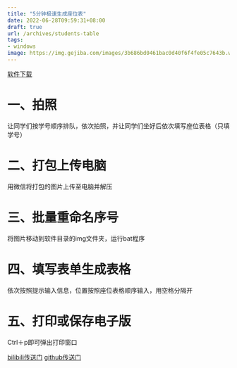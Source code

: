```yaml
---
title: "5分钟极速生成座位表"
date: 2022-06-28T09:59:31+08:00
draft: true
url: /archives/students-table
tags: 
- windows
image: https://img.gejiba.com/images/3b686bd0461bac0d40f6f4fe05c7643b.webp
---
```


[软件下载](https://ybygjylj.lanzouf.com/izQaB0719g2b)

# 一、拍照
让同学们按学号顺序排队，依次拍照，并让同学们坐好后依次填写座位表格（只填学号）
# 二、打包上传电脑
用微信将打包的图片上传至电脑并解压
# 三、批量重命名序号
将图片移动到软件目录的img文件夹，运行bat程序
# 四、填写表单生成表格
依次按照提示输入信息，位置按照座位表格顺序输入，用空格分隔开
# 五、打印或保存电子版
Ctrl＋p即可弹出打印窗口

[bilibili传送门](https://www.bilibili.com/video/BV1FN4y1g7HQ/)
[github传送门](https://github.com/stepbystepcode/students-table)
